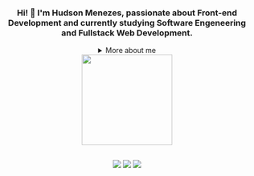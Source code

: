 ### <div align="center">Hi! 👋 I'm Hudson Menezes, passionate about Front-end Development and currently studying Software Engeneering and Fullstack Web Development. </div>

<div align="center">

<details>
  <summary> More about me</summary>
<div align="left">
 
``` js
const Hudson = {
    personal: {
        fullName: 'Hudson Menezes',
        birthDate: '09-25-1990',
        pronouns: 'he' | 'his',
        interests: ['music', 'books', 'programming', 'movies'],
        motivation: [
            'Become 1% better then yesterday',
            'Make the world better through technology',
        ],
    },
    technical: {
        technologies: {
            frontEnd: {
                Javascript: ['Vanilla JS', 'React', 'API', 'Typescript'],
                HTML: ['HTML5', 'Semantic HTML'],
                CSS: ['CSS', 'styled-components'],
            },
            backEnd: {
                Javascript: []
            }
        },
    }
}
```
  </div>
</details>

<a href="https://github.com/HudsonMenezes">
  <img height="180em" src="https://github-readme-stats.vercel.app/api?username=HudsonMenezes&show_icons=true&theme=dracula&include_all_commits=true&count_private=true"/>
  

  
  ##
  
  <div align="center">
     <a href="https://www.linkedin.com/in/hudson-menezes-644835230/" target="_blank"><img src="https://img.shields.io/badge/-LinkedIn-%230077B5?style=for-the-badge&logo=linkedin&logoColor=white" target="_blank"></a>
    <a href = "mailto:hudson.bm23@gmail.com"><img src="https://img.shields.io/badge/-Gmail-%23333?style=for-the-badge&logo=gmail&logoColor=white" target="_blank"></a>
    <a href="https://www.instagram.com/hudson.ads/" target="_blank"><img src="https://img.shields.io/badge/-Instagram-%23E4405F?style=for-the-badge&logo=instagram&logoColor=white" target="_blank"></a>
  </div>
  



